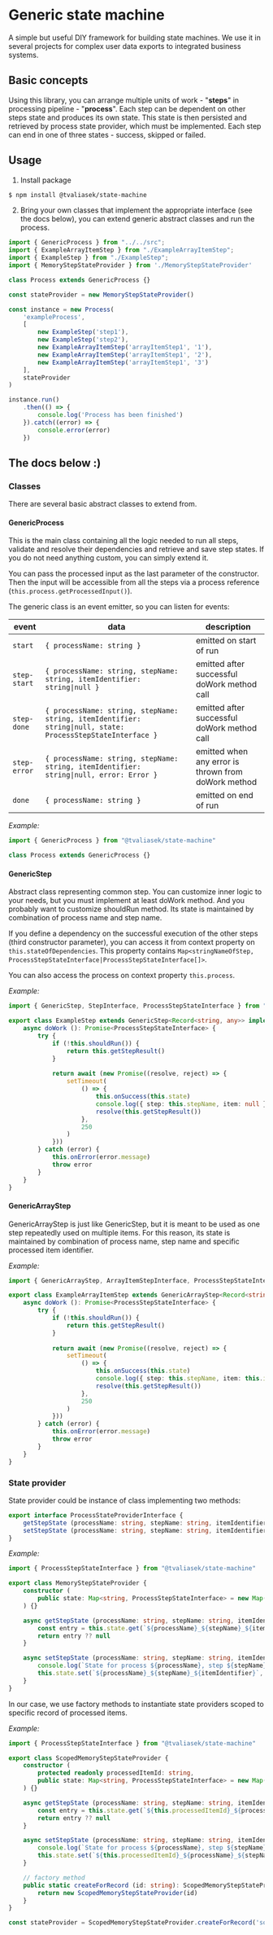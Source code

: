 # Generic state machine

A simple but useful DIY framework for building state machines. We use it in several projects for complex user data exports to integrated business systems.

## Basic concepts

Using this library, you can arrange multiple units of work - "**steps**" in processing pipeline - "**process**". Each step can be dependent on other steps state and produces its own state. This state is then persisted and retrieved by process state provider, which must be implemented. Each step can end in one of three states - success, skipped or failed.

## Usage

1. Install package

``` sh
$ npm install @tvaliasek/state-machine
```

2. Bring your own classes that implement the appropriate interface (see the docs below), you can extend generic abstract classes and run the process.

``` ts
import { GenericProcess } from "../../src";
import { ExampleArrayItemStep } from "./ExampleArrayItemStep";
import { ExampleStep } from "./ExampleStep";
import { MemoryStepStateProvider } from './MemoryStepStateProvider'

class Process extends GenericProcess {}

const stateProvider = new MemoryStepStateProvider()

const instance = new Process(
    'exampleProcess', 
    [
        new ExampleStep('step1'),
        new ExampleStep('step2'),
        new ExampleArrayItemStep('arrayItemStep1', '1'),
        new ExampleArrayItemStep('arrayItemStep1', '2'),
        new ExampleArrayItemStep('arrayItemStep1', '3')
    ],
    stateProvider
)

instance.run()
    .then(() => {
        console.log('Process has been finished')
    }).catch((error) => {
        console.error(error)
    })
```

## The docs below :)

### Classes

There are several basic abstract classes to extend from.

#### GenericProcess
This is the main class containing all the logic needed to run all steps, validate and resolve their dependencies and retrieve and save step states. If you do not need anything custom, you can simply extend it.

You can pass the processed input as the last parameter of the constructor. Then the input will be accessible from all the steps via a process reference (`this.process.getProcessedInput()`). 

The generic class is an event emitter, so you can listen for events:

| event | data | description | 
|-------|------|-------------|
| `start` | `{ processName: string }` | emitted on start of run |
| `step-start` | `{ processName: string, stepName: string, itemIdentifier: string\|null }` | emitted after successful doWork method call |
| `step-done` | `{ processName: string, stepName: string, itemIdentifier: string\|null, state: ProcessStepStateInterface }` | emitted after successful doWork method call |
| `step-error` | `{ processName: string, stepName: string, itemIdentifier: string\|null, error: Error }` | emitted when any error is thrown from doWork method |
| `done` | `{ processName: string }` | emitted on end of run |

*Example:*

``` ts
import { GenericProcess } from "@tvaliasek/state-machine"

class Process extends GenericProcess {}
```

#### GenericStep
Abstract class representing common step. You can customize inner logic to your needs, but you must implement at least doWork method. And you probably want to customize shouldRun method. Its state is maintained by combination of process name and step name.

If you define a dependency on the successful execution of the other steps (third constructor parameter), you can access it from context property on `this.stateOfDependencies`. This property contains `Map<stringNameOfStep, ProcessStepStateInterface|ProcessStepStateInterface[]>`.

You can also access the process on context property `this.process`.

*Example:*

``` ts
import { GenericStep, StepInterface, ProcessStepStateInterface } from "@tvaliasek/state-machine"

export class ExampleStep extends GenericStep<Record<string, any>> implements StepInterface<Record<string, any>> {
    async doWork (): Promise<ProcessStepStateInterface> {
        try {
            if (!this.shouldRun()) {
                return this.getStepResult()
            }
            
            return await (new Promise((resolve, reject) => {
                setTimeout(
                    () => {
                        this.onSuccess(this.state)
                        console.log({ step: this.stepName, item: null })
                        resolve(this.getStepResult())
                    },
                    250
                )
            }))
        } catch (error) {
            this.onError(error.message)
            throw error
        }
    }
}
```

#### GenericArrayStep
GenericArrayStep is just like GenericStep, but it is meant to be used as one step repeatedly used on multiple items. For this reason, its state is maintained by combination of process name, step name and specific processed item identifier. 

*Example:*

``` ts
import { GenericArrayStep, ArrayItemStepInterface, ProcessStepStateInterface } from "@tvaliasek/state-machine"

export class ExampleArrayItemStep extends GenericArrayStep<Record<string, any>> implements ArrayItemStepInterface<Record<string, any>> {
    async doWork (): Promise<ProcessStepStateInterface> {
        try {
            if (!this.shouldRun()) {
                return this.getStepResult()
            }
            
            return await (new Promise((resolve, reject) => {
                setTimeout(
                    () => {
                        this.onSuccess(this.state)
                        console.log({ step: this.stepName, item: this.itemIdentifier })
                        resolve(this.getStepResult())
                    },
                    250
                )
            }))
        } catch (error) {
            this.onError(error.message)
            throw error
        }
    }
}
```

### State provider

State provider could be instance of class implementing two methods:

``` ts
export interface ProcessStateProviderInterface {
    getStepState (processName: string, stepName: string, itemIdentifier: string|null): Promise<ProcessStepStateInterface|null>
    setStepState (processName: string, stepName: string, itemIdentifier: string|null, stepState: ProcessStepStateInterface): Promise<void>
}
```
*Example:*
``` ts
import { ProcessStepStateInterface } from "@tvaliasek/state-machine"

export class MemoryStepStateProvider {
    constructor (
        public state: Map<string, ProcessStepStateInterface> = new Map([])
    ) {}

    async getStepState (processName: string, stepName: string, itemIdentifier: string|null): Promise<ProcessStepStateInterface|null> {
        const entry = this.state.get(`${processName}_${stepName}_${itemIdentifier}`)
        return entry ?? null
    }

    async setStepState (processName: string, stepName: string, itemIdentifier: string|null, stepState: ProcessStepStateInterface): Promise<void> {
        console.log(`State for process ${processName}, step ${stepName}, item ${itemIdentifier} has been set.`)
        this.state.set(`${processName}_${stepName}_${itemIdentifier}`, stepState)
    }
}
```

In our case, we use factory methods to instantiate state providers scoped to specific record of processed items.

*Example:*
``` ts
import { ProcessStepStateInterface } from "@tvaliasek/state-machine"

export class ScopedMemoryStepStateProvider {
    constructor (
        protected readonly processedItemId: string,
        public state: Map<string, ProcessStepStateInterface> = new Map([])
    ) {}

    async getStepState (processName: string, stepName: string, itemIdentifier: string|null): Promise<ProcessStepStateInterface|null> {
        const entry = this.state.get(`${this.processedItemId}_${processName}_${stepName}_${itemIdentifier}`)
        return entry ?? null
    }

    async setStepState (processName: string, stepName: string, itemIdentifier: string|null, stepState: ProcessStepStateInterface): Promise<void> {
        console.log(`State for process ${processName}, step ${stepName}, item ${itemIdentifier} has been set.`)
        this.state.set(`${this.processedItemId}_${processName}_${stepName}_${itemIdentifier}`, stepState)
    }

    // factory method
    public static createForRecord (id: string): ScopedMemoryStepStateProvider {
        return new ScopedMemoryStepStateProvider(id)
    }
}

const stateProvider = ScopedMemoryStepStateProvider.createForRecord('someId')

```
